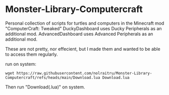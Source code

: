 # Monster-Library-Computercraft
Personal collection of scripts for turtles and computers in the Minecraft mod "ComputerCraft: Tweaked"
DuckyDashboard uses Ducky Peripherals as an additional mod.
AdvancedDashboard uses Advanced Peripherals as an additional mod.



These are not pretty, nor effecient, but I made them and wanted to be able to access them regularly.



run on system:
```
wget https://raw.githubusercontent.com/nolraitru/Monster-Library-Computercraft/refs/heads/main/Download.lua Download.lua
```

Then run "Download(.lua)" on system.
